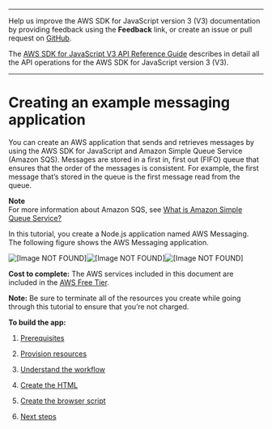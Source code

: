 --------

Help us improve the AWS SDK for JavaScript version 3 \(V3\) documentation by providing feedback using the **Feedback** link, or create an issue or pull request on [GitHub](https://github.com/awsdocs/aws-sdk-for-javascript-v3)\.

 The [AWS SDK for JavaScript V3 API Reference Guide](https://docs.aws.amazon.com/AWSJavaScriptSDK/v3/latest/index.html) describes in detail all the API operations for the AWS SDK for JavaScript version 3 \(V3\)\.

--------

# Creating an example messaging application<a name="messaging-app"></a>

You can create an AWS application that sends and retrieves messages by using the AWS SDK for JavaScript and Amazon Simple Queue Service \(Amazon SQS\)\. Messages are stored in a first in, first out \(FIFO\) queue that ensures that the order of the messages is consistent\. For example, the first message that’s stored in the queue is the first message read from the queue\.

**Note**  
 For more information about Amazon SQS, see [What is Amazon Simple Queue Service?](https://docs.aws.amazon.com/AWSSimpleQueueService/latest/SQSDeveloperGuide/welcome.html)

In this tutorial, you create a Node\.js application named AWS Messaging\. The following figure shows the AWS Messaging application\.

![\[Image NOT FOUND\]](http://docs.aws.amazon.com/sdk-for-javascript/v3/developer-guide/)![\[Image NOT FOUND\]](http://docs.aws.amazon.com/sdk-for-javascript/v3/developer-guide/)![\[Image NOT FOUND\]](http://docs.aws.amazon.com/sdk-for-javascript/v3/developer-guide/)

**Cost to complete:** The AWS services included in this document are included in the [AWS Free Tier](https://aws.amazon.com/free/?all-free-tier.sort-by=item.additionalFields.SortRank&all-free-tier.sort-order=asc)\.

**Note:** Be sure to terminate all of the resources you create while going through this tutorial to ensure that you’re not charged\.

**To build the app:**

1. [Prerequisites](messaging-app-prerequisites.md)

1. [Provision resources](messaging-app-provision-resources.md)

1. [Understand the workflow](messaging-app-understand-workflow.md)

1. [Create the HTML](messaging-app-html.md)

1. [Create the browser script](messaging-app-browser-script.md)

1. [Next steps](messaging-app-next-steps.md)